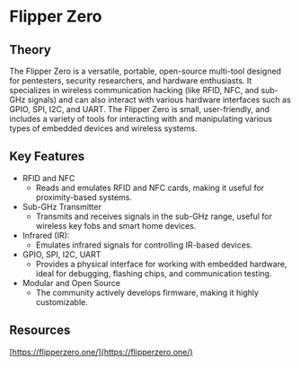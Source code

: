 # Flipper Zero

## Theory

The Flipper Zero is a versatile, portable, open-source multi-tool designed for pentesters, security researchers, and hardware enthusiasts. It specializes in wireless communication hacking (like RFID, NFC, and sub-GHz signals) and can also interact with various hardware interfaces such as GPIO, SPI, I2C, and UART. The Flipper Zero is small, user-friendly, and includes a variety of tools for interacting with and manipulating various types of embedded devices and wireless systems.

## Key Features

* RFID and NFC
  * &#x20;Reads and emulates RFID and NFC cards, making it useful for proximity-based systems.
* Sub-GHz Transmitter
  * Transmits and receives signals in the sub-GHz range, useful for wireless key fobs and smart home devices.
* Infrared (IR):&#x20;
  * Emulates infrared signals for controlling IR-based devices.
* GPIO, SPI, I2C, UART
  * Provides a physical interface for working with embedded hardware, ideal for debugging, flashing chips, and communication testing.
* Modular and Open Source
  * The community actively develops firmware, making it highly customizable.

## Resources

[https://flipperzero.one/](https://flipperzero.one/)
